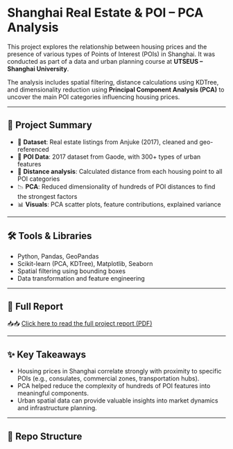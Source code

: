 #  Shanghai Real Estate & POI – PCA Analysis

This project explores the relationship between housing prices and the presence of various types of Points of Interest (POIs) in Shanghai. It was conducted as part of a data and urban planning course at **UTSEUS – Shanghai University**.

The analysis includes spatial filtering, distance calculations using KDTree, and dimensionality reduction using **Principal Component Analysis (PCA)** to uncover the main POI categories influencing housing prices.

---

## 📌 Project Summary

- 🏡 **Dataset**: Real estate listings from Anjuke (2017), cleaned and geo-referenced  
- 📍 **POI Data**: 2017 dataset from Gaode, with 300+ types of urban features  
- 📏 **Distance analysis**: Calculated distance from each housing point to all POI categories  
- 📉 **PCA**: Reduced dimensionality of hundreds of POI distances to find the strongest factors  
- 📊 **Visuals**: PCA scatter plots, feature contributions, explained variance

---

## 🛠️ Tools & Libraries

- Python, Pandas, GeoPandas  
- Scikit-learn (PCA, KDTree), Matplotlib, Seaborn  
- Spatial filtering using bounding boxes  
- Data transformation and feature engineering

---

## 📄 Full Report

📥📥 [Click here to read the full project report (PDF)](./Notebooks/PCA.ipynb)


---

## ✨ Key Takeaways

- Housing prices in Shanghai correlate strongly with proximity to specific POIs (e.g., consulates, commercial zones, transportation hubs).
- PCA helped reduce the complexity of hundreds of POI features into meaningful components.
- Urban spatial data can provide valuable insights into market dynamics and infrastructure planning.

---

## 📁 Repo Structure


